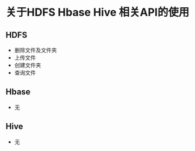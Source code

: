 # 关于HDFS Hbase Hive 相关API的使用
## HDFS
 - 删除文件及文件夹
 - 上传文件
 - 创建文件夹
 - 查询文件

## Hbase
 - 无


## Hive
 - 无